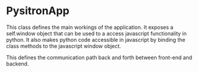 # PysitronApp

This class defines the main workings of the application.
It exposes a self.window object that can be used to a access javascript functionality in python.
It also makes python code accessible in javascript by binding the class methods to the javascript window object.

This defines the communication path back and forth between front-end and backend.